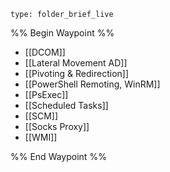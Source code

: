 
```ccard
type: folder_brief_live
```
 
%% Begin Waypoint %%
- [[DCOM]]
- [[Lateral Movement AD]]
- [[Pivoting & Redirection]]
- [[PowerShell Remoting, WinRM]]
- [[PsExec]]
- [[Scheduled Tasks]]
- [[SCM]]
- [[Socks Proxy]]
- [[WMI]]

%% End Waypoint %%
